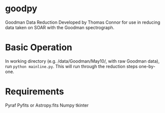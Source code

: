 goodpy
======

Goodman Data Reduction
Developed by Thomas Connor for use in reducing data taken on SOAR with
the Goodman spectrograph.

Basic Operation
=====
In working directory (e.g. /data/Goodman/May10/, with raw Goodman
data), run ``python mainline.py``. This will run through the
reduction steps one-by-one.

Requirements
=====
Pyraf
Pyfits or Astropy.fits
Numpy
tkinter
